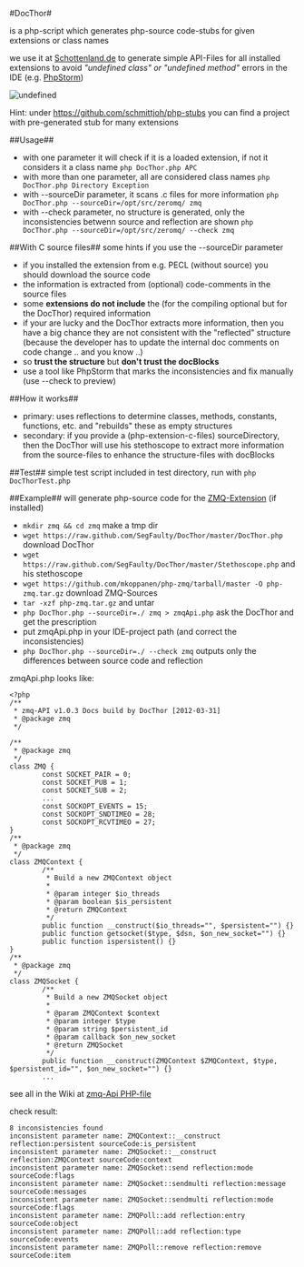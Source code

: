 #DocThor#


is a php-script which generates php-source code-stubs for given extensions or class names

we use it at [Schottenland.de](https://www.schottenland.de) to generate simple API-Files for all installed extensions
to avoid *"undefined class" or "undefined method"* errors in the IDE (e.g. [PhpStorm](http://www.jetbrains.com/phpstorm/))

![undefined](https://raw.github.com/SegFaulty/DocThor/master/undefined.png)

Hint: under https://github.com/schmittjoh/php-stubs you can find a project with pre-generated stub for many extensions

##Usage##
* with one parameter it will check if it is a loaded extension, if not it considers it a class name `php DocThor.php APC`
* with more than one parameter, all are considered class names `php DocThor.php Directory Exception`
* with --sourceDir parameter, it scans .c files for more information `php DocThor.php --sourceDir=/opt/src/zeromq/ zmq`
* with --check parameter, no structure is generated, only the inconsistencies betwenn source and reflection are shown `php DocThor.php --sourceDir=/opt/src/zeromq/ --check zmq`

##With C source files##
some hints if you use the --sourceDir parameter

* if you installed the extension from e.g. PECL (without source) you should download the source code
* the information is extracted from (optional) code-comments in the source files
* some **extensions do not include** the (for the compiling optional but for the DocThor) required information
* if your are lucky and the DocThor extracts more information, then you have a big chance they are not consistent with the "reflected" structure (because the developer has to update the internal doc comments on code change .. and you know ..)
* so **trust the structure** but **don't trust the docBlocks**
* use a tool like PhpStorm that marks the inconsistencies and fix manually (use --check to preview)

##How it works##
* primary: uses reflections to determine classes, methods, constants, functions, etc. and "rebuilds" these as empty structures
* secondary: if you provide a (php-extension-c-files) sourceDirectory, then the DocThor will use his stethoscope to extract more information from the source-files to enhance the structure-files with docBlocks

##Test##
simple test script included in test directory, run with `php DocThorTest.php` 

##Example##
will generate php-source code for the [ZMQ-Extension](http://www.zeromq.org) (if installed)

* `mkdir zmq && cd zmq` make a tmp dir
* `wget https://raw.github.com/SegFaulty/DocThor/master/DocThor.php` download DocThor
* `wget https://raw.github.com/SegFaulty/DocThor/master/Stethoscope.php` and his stethoscope
* `wget https://github.com/mkoppanen/php-zmq/tarball/master -O php-zmq.tar.gz` download ZMQ-Sources
* `tar -xzf php-zmq.tar.gz` and untar
* `php DocThor.php --sourceDir=./ zmq > zmqApi.php` ask the DocThor and get the prescription
* put zmqApi.php in your IDE-project path (and correct the inconsistencies)
* `php DocThor.php --sourceDir=./ --check zmq` outputs only the differences between source code and reflection
 
zmqApi.php looks like:

    <?php
    /**
     * zmq-API v1.0.3 Docs build by DocThor [2012-03-31]
     * @package zmq
     */

    /**
     * @package zmq
     */
    class ZMQ {
            const SOCKET_PAIR = 0;
            const SOCKET_PUB = 1;
            const SOCKET_SUB = 2;
            ...
            const SOCKOPT_EVENTS = 15;
            const SOCKOPT_SNDTIMEO = 28;
            const SOCKOPT_RCVTIMEO = 27;
    }
    /**
     * @package zmq
     */
    class ZMQContext {
            /**
             * Build a new ZMQContext object
             *
             * @param integer $io_threads
             * @param boolean $is_persistent
             * @return ZMQContext
             */
            public function __construct($io_threads="", $persistent="") {}
            public function getsocket($type, $dsn, $on_new_socket="") {}
            public function ispersistent() {}
    }
    /**
     * @package zmq
     */
    class ZMQSocket {
            /**
             * Build a new ZMQSocket object
             *
             * @param ZMQContext $context
             * @param integer $type
             * @param string $persistent_id
             * @param callback $on_new_socket
             * @return ZMQSocket
             */
            public function __construct(ZMQContext $ZMQContext, $type, $persistent_id="", $on_new_socket="") {}
            ...

see all in the Wiki at [zmq-Api PHP-file](https://github.com/SegFaulty/DocThor/wiki/zmq)

check result:

    8 inconsistencies found
    inconsistent parameter name: ZMQContext::__construct reflection:persistent sourceCode:is_persistent
    inconsistent parameter name: ZMQSocket::__construct reflection:ZMQContext sourceCode:context
    inconsistent parameter name: ZMQSocket::send reflection:mode sourceCode:flags
    inconsistent parameter name: ZMQSocket::sendmulti reflection:message sourceCode:messages
    inconsistent parameter name: ZMQSocket::sendmulti reflection:mode sourceCode:flags
    inconsistent parameter name: ZMQPoll::add reflection:entry sourceCode:object
    inconsistent parameter name: ZMQPoll::add reflection:type sourceCode:events
    inconsistent parameter name: ZMQPoll::remove reflection:remove sourceCode:item

